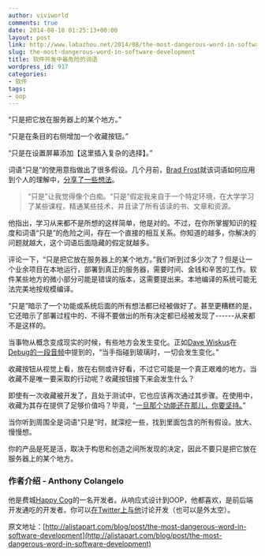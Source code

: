 ```yaml
---
author: viviworld
comments: true
date: 2014-08-18 01:25:13+00:00
layout: post
link: http://www.labazhou.net/2014/08/the-most-dangerous-word-in-software-development/
slug: the-most-dangerous-word-in-software-development
title: 软件开发中最危险的词语
wordpress_id: 917
categories:
- 软件
tags:
- oop
---
```


“只是把它放在服务器上的某个地方。”

“只是在条目的右侧增加一个收藏按钮。”

“只是在设置屏幕添加【这里插入复杂的选择】。”

词语“只是”的使用意指做出了很多假设。几个月前，[Brad Frost](https://twitter.com/brad_frost)就该词语如何应用到个人的理解中，[分享了一些想法](https://the-pastry-box-project.net/brad-frost/2014-january-28)。


<blockquote>“只是”让我觉得像个白痴。“只是”假定我来自于一个特定环境，在大学学习了某些课程，精通某些技术，并且读了所有该读的书、文章和资源。</blockquote>


他指出，学习从来都不是所想的这样简单，他是对的。不过，在你所掌握知识的程度和词语“只是”的危险之间，存在一个直接的相互关系。你知道的越多，你解决的问题就越大，这个词语后面隐藏的假定就越多。

评论一下，“只是把它放在服务器上的某个地方。”我们听到过多少次了？但是让一个业余项目在本地运行，部署到真正的服务器，需要时间、金钱和辛苦的工作。软件某些地方的微小部分可能是错误的版本，这需要提出来。本地编译的系统可能无法完美地按规模编译。

“只是”暗示了一个功能或系统后面的所有想法都已经被做好了。甚至更糟糕的是，它还暗示了部署过程中的、不得不要做出的所有决定都已经被发现了------从来都不是这样的。

当事物从概念变成现实的时候，有些地方会发生变化。正如[Dave Wiskus](https://twitter.com/dwiskus)在[Debug的一段音频](http://www.imore.com/debug-37-simmons-wiskus-gruber-and-vesper-sync)中提到的，“当手指碰到玻璃时，一切会发生变化。”

收藏按钮从视觉上看，放在右侧或许好看，不过它可能是一个真正艰难的地方。当收藏不是唯一要采取的行动呢？收藏按钮接下来会发生什么？

即使有一次收藏被开发了，且处于测试中，它也应该再次通过其步骤。在使用中，收藏为其存在提供了足够价值吗？毕竟，“[一旦那个功能还在那儿，你要坚持。](http://gettingreal.37signals.com/ch05_Start_With_No.php)”

当你听到周围全是词语“只是”时，就深挖一些，找到里面包含的所有假设。放大、慢慢想。

你的产品是死是活，取决于构思和创造之间所发现的决定，因此不要只是把它放在服务器上的某个地方。


### 作者介绍 - Anthony Colangelo


他是费城[Happy Cog](http://happycog.com/)的一名开发者。从响应式设计到OOP，他都喜欢，是前后端开发通吃的开发者。你可以[在Twitter上与他](https://twitter.com/acolangelo)讨论开发（也可以是外太空）。

原文地址：[http://alistapart.com/blog/post/the-most-dangerous-word-in-software-development](http://alistapart.com/blog/post/the-most-dangerous-word-in-software-development)
